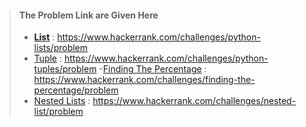 >
> #### The Problem Link are Given Here
>
> - [**List**](https://www.hackerrank.com/challenges/python-lists/problem) : https://www.hackerrank.com/challenges/python-lists/problem
> - [Tuple](https://www.hackerrank.com/challenges/python-tuples/problem) : https://www.hackerrank.com/challenges/python-tuples/problem
> -[Finding The Percentage](https://www.hackerrank.com/challenges/finding-the-percentage/problem) : https://www.hackerrank.com/challenges/finding-the-percentage/problem
> - [Nested Lists](https://www.hackerrank.com/challenges/nested-list/problem) : https://www.hackerrank.com/challenges/nested-list/problem
>
